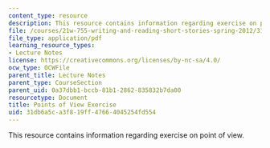 ```yaml
---
content_type: resource
description: This resource contains information regarding exercise on point of view.
file: /courses/21w-755-writing-and-reading-short-stories-spring-2012/31db6a5ca3f819ff47664045254fd554_MIT21W_755S12_ses12.pdf
file_type: application/pdf
learning_resource_types:
- Lecture Notes
license: https://creativecommons.org/licenses/by-nc-sa/4.0/
ocw_type: OCWFile
parent_title: Lecture Notes
parent_type: CourseSection
parent_uid: 0a37dbb1-bccb-81b1-2862-835832b7da00
resourcetype: Document
title: Points of View Exercise
uid: 31db6a5c-a3f8-19ff-4766-4045254fd554
---
```

This resource contains information regarding exercise on point of view.